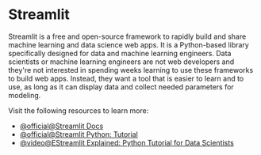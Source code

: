 # Streamlit

Streamlit is a free and open-source framework to rapidly build and share machine learning and data science web apps. It is a Python-based library specifically designed for data and machine learning engineers. Data scientists or machine learning engineers are not web developers and they're not interested in spending weeks learning to use these frameworks to build web apps. Instead, they want a tool that is easier to learn and to use, as long as it can display data and collect needed parameters for modeling.

Visit the following resources to learn more:

- [@official@Streamlit Docs](https://docs.streamlit.io/)
- [@official@Streamlit Python: Tutorial](https://www.datacamp.com/tutorial/streamlit)
- [@video@EStreamlit Explained: Python Tutorial for Data Scientists](https://www.youtube.com/watch?v=c8QXUrvSSyg)